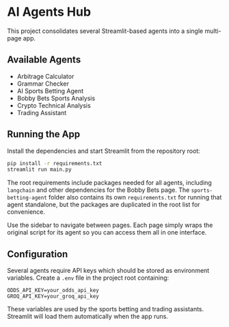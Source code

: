 # AI Agents Hub

This project consolidates several Streamlit-based agents into a single multi-page app.

## Available Agents

- Arbitrage Calculator
- Grammar Checker
- AI Sports Betting Agent
- Bobby Bets Sports Analysis
- Crypto Technical Analysis
- Trading Assistant

## Running the App

Install the dependencies and start Streamlit from the repository root:

```bash
pip install -r requirements.txt
streamlit run main.py
```

The root requirements include packages needed for all agents, including
`langchain` and other dependencies for the Bobby Bets page.
The `sports-betting-agent` folder also contains its own `requirements.txt` for
running that agent standalone, but the packages are duplicated in the root list
for convenience.

Use the sidebar to navigate between pages. Each page simply wraps the original script for its agent so you can access them all in one interface.

## Configuration

Several agents require API keys which should be stored as environment variables. Create a `.env` file in the project root containing:

```
ODDS_API_KEY=your_odds_api_key
GROQ_API_KEY=your_groq_api_key
```

These variables are used by the sports betting and trading assistants. Streamlit will load them automatically when the app runs.
